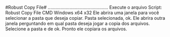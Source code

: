 #Robust Copy File#
...............................................
Execute o arquivo Script:
Robust Copy File CMD Windows x64 x32
Ele abrira uma janela para você selecionar a pasta que deseja copiar.
Pasta selecionada, ok.
Ele abrira outra janela perguntando em qual pasta deseja jogar a copia dos
arquivos.
Selecione a pasta e de ok.
Pronto ele copiara os arquivos.
